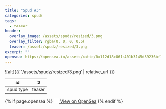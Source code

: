 ```yaml
---
title: "Spud #3"
categories: spudz
tags:
  - teaser
header:
  overlay_image: /assets/spudz/resized/3.png
  overlay_filter: rgba(0, 0, 0, 0.5)
  teaser: /assets/spudz/resized/3.png
excerpt: ""
opensea: https://opensea.io/assets/matic/0x112d18c861d401b3145d39236bf149f01e18beed/3
---
```

![alt]({{ '/assets/spudz/resized/3.png' | relative_url }})

| id | 3 |
|-|-|
| spud type | teaser |

{% if page.opensea %}
<a href="{{page.opensea}}" class="btn btn--info" onclick="window.open(this.href, '_blank'); return false;"><img src="/assets/images/opensea.svg" width="16px"><span>  View on OpenSea</span></a>
{% endif %}
